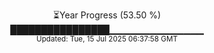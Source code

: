 <p align="center">
⏳Year Progress (53.50 %) <br>
████████████████▁▁▁▁▁▁▁▁▁▁▁▁▁▁ <br>
<sub>Updated: Tue, 15 Jul 2025 06:37:58 GMT</sub>
</p>


